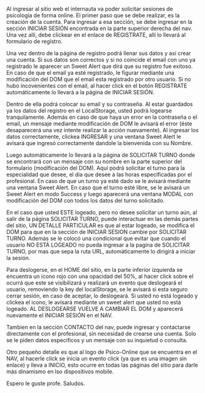 Al ingresar al sitio web el internauta va poder solicitar sesiones de psicología de forma online. El primer paso que se debe realizar, es la creación de la cuenta. Para ingresar a esa sección, se debe ingresar en la sección INICIAR SESIÓN encontrada en la parte superior derecha del nav. Una vez allí, debe clickear en el enlace de REGISTRATE, allí lo llevará al formulario de registro.

Una vez dentro de la página de registro podrá llenar sus datos y así crear una cuenta. Si sus datos son correctos y si no coincide el email con uno ya registrado le aparecer un Sweet Alert que dirá que su registro fue exitoso. En caso de que el email ya esté registrado, le figurar mediante una modificación del DOM que el email esta registrado por otro usuario. Si no hubo incovenientes con el email, al hacer click en el botón REGISTRATE automáticamente lo llevará a la página de INICIAR SESIÓN.

Dentro de ella podrá colocar su email y su contraseña. Al estar guardados ya los datos del registro en el LocalStorage, usted podrá logearse tranquilamente. Además en caso de que haya un error en la contraseña o el email, un mensaje mediante modificación de DOM le avisará el error (éste desaparecerá una vez intente realizar la acción nuevamente). Al ingresar los datos correctamente, clickea INGRESAR y una ventana Sweet Alert le avisará que ingresó correctamente dandole la bienvenida con su Nombre.

Luego automáticamente lo llevará a la página de SOLICITAR TURNO donde se encontrará con un mensaje con su nombre en la parte superior del formulario (modificación del DOM). Aquí podrá solicitar el turno para la especialidad que desee, el dia que desee a las horas especificadas por el profesional. En caso de que un turno ya esté dado se le avisará mediante una ventana Sweet Alert. En caso que el turno esté libre, se le avisará un Sweet Alert en modo Success y luego aparecerá una ventana MODAL con modificación del DOM con todos los datos del turno solicitado.

En el caso que usted ESTE logeado, pero no desee solicitar un turno aún, al salir de la página SOLICITAR TURNO, puede interactuar en las demás partes del sitio, UN DETALLE PARTICULAR es que al estar logeado, se modifica el DOM para que en la sección de INICIAR SESION cambie por SOLICITAR TURNO. Además se le colocó una condicional que evitar que cuando el usuario NO ESTÁ LOGEADO no pueda ingresar a la pagina de SOLICITAR TURNO, por mas que sepa la ruta URL, automáticamente lo dirigirá a iniciar la sesión.

Para deslogerse, en el HOME del sitio, en la parte inferior izquierda se encuentra un icono rojo con una opacidad del 50%, al hacer click sobre el ocurrá que este se visibilizará y realizará un evento que deslogeará el usuario, removiendo la key del localStorage, se le avisará si esta seguro cerrar sesión, en caso de aceptar, lo deslogeará. Si usted no está logeado y clickea el icono, le avisará mediante un sweet alert que usted no está logeado. AL DESLOGEARSE VUELVE A CAMBIAR EL DOM y aparecerá nuevamente el INICIAR SESIÓN en el NAV.

Tambien en la sección CONTACTO del nav, puede ingresar y contactarse directamente con el profesional, sin necesidad de crearse una cuenta. Solo se le piden datos especificos y un mensaje con su inquietud o consulta.

Otro pequeño detalle es que al logo de Psico-Online que se encuentra en el NAV, al hacerle click se inicia un evento click (ya que es una imagen sin enlace) y lleva a INICIO, esto ocurre en todas las páginas del sitio para darle más dinamismo en lso dispositivos mobile.

Espero le guste profe. Saludos.

